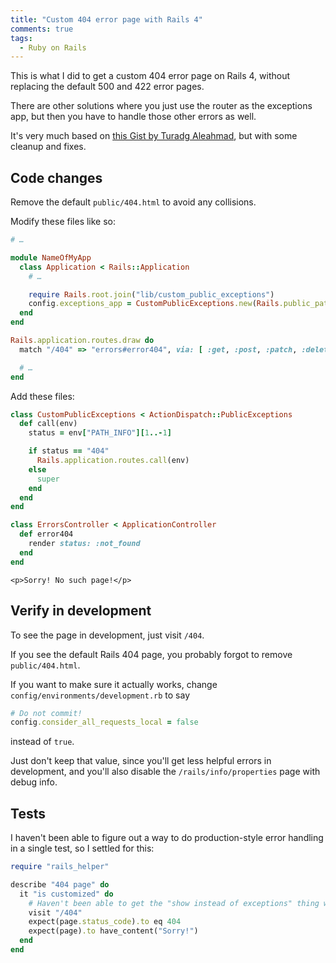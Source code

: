 ```yaml
---
title: "Custom 404 error page with Rails 4"
comments: true
tags:
  - Ruby on Rails
---
```


This is what I did to get a custom 404 error page on Rails 4, without replacing the default 500 and 422 error pages.

There are other solutions where you just use the router as the exceptions app, but then you have to handle those other errors as well.

It's very much based on [this Gist by Turadg Aleahmad](https://gist.github.com/turadg/5570181), but with some cleanup and fixes.


## Code changes

Remove the default `public/404.html` to avoid any collisions.

Modify these files like so:

``` ruby config/application.rb
# …

module NameOfMyApp
  class Application < Rails::Application
    # …

    require Rails.root.join("lib/custom_public_exceptions")
    config.exceptions_app = CustomPublicExceptions.new(Rails.public_path)
  end
end
```

``` ruby config/routes.rb
Rails.application.routes.draw do
  match "/404" => "errors#error404", via: [ :get, :post, :patch, :delete ]

  # …
end
```

Add these files:

``` ruby lib/custom_public_exceptions.rb
class CustomPublicExceptions < ActionDispatch::PublicExceptions
  def call(env)
    status = env["PATH_INFO"][1..-1]

    if status == "404"
      Rails.application.routes.call(env)
    else
      super
    end
  end
end
```

``` ruby app/controllers/errors_controller.rb
class ErrorsController < ApplicationController
  def error404
    render status: :not_found
  end
end
```

``` erb app/views/errors/error404.erb
<p>Sorry! No such page!</p>
```


## Verify in development

To see the page in development, just visit `/404`.

If you see the default Rails 404 page, you probably forgot to remove `public/404.html`.

If you want to make sure it actually works, change `config/environments/development.rb` to say

``` ruby
# Do not commit!
config.consider_all_requests_local = false
```

instead of `true`.

Just don't keep that value, since you'll get less helpful errors in development, and you'll also disable the `/rails/info/properties` page with debug info.


## Tests

I haven't been able to figure out a way to do production-style error handling in a single test, so I settled for this:

``` ruby spec/features/errors_spec.rb
require "rails_helper"

describe "404 page" do
  it "is customized" do
    # Haven't been able to get the "show instead of exceptions" thing working in tests, but this at least makes sure the page can render correctly.
    visit "/404"
    expect(page.status_code).to eq 404
    expect(page).to have_content("Sorry!")
  end
end
```
